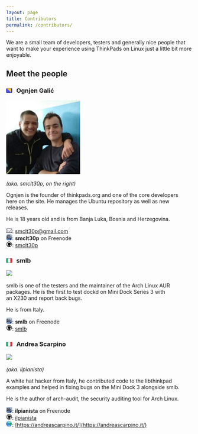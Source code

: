```yaml
---
layout: page
title: Contributors
permalink: /contributors/
---
```


We are a small team of developers, testers and generally nice people that want to make your experience using ThinkPads on Linux just a little bit more enjoyable. 

## Meet the people

### <img title="Bosnia and Herzegovina" src="/assets/img/bosnia.png"/> &nbsp; Ognjen Galić

![me](/assets/img/me.jpg) 

*(aka. smclt30p, on the right)*    

Ognjen is the founder of thinkpads.org and one of the core developers     
here on the site. He manages the Ubuntu repository as well as new releases. 

He is 18 years old and is from Banja Luka, Bosnia and Herzegovina.
 
![email](/assets/img/mail.png): <smclt30p@gmail.com>     
![irc](/assets/img/irc.png): __smclt30p__ on Freenode     
![github](/assets/img/github_icon.png): [smclt30p](https://www.github.com/smclt30p)    

### <img title="Italy" src="/assets/img/italy.png"/> &nbsp; smlb   

<img style="width: 200px" src="https://i.imgur.com/vX4B9PY.png/">

smlb is one of the testers and the maintainer of the Arch Linux AUR    
packages. He is the first to test dockd on Mini Dock Series 3 with    
an X230 and report back bugs.    

He is from Italy.

![irc](/assets/img/irc.png): __smlb__ on Freenode      
![github](/assets/img/github_icon.png): [smlb](https://www.github.com/smlb)

### <img title="Italy" src="/assets/img/italy.png"/> &nbsp; Andrea Scarpino  

<img style="width: 200px" src="http://andreascarpino.it/images/andreascarpino.jpg">   

*(aka. ilpianista)*

A white hat hacker from Italy, he contributed code to the libthinkpad    
examples and helped in fixing bugs on the Mini Dock 3 alongside smlb.    

He is the author of arch-audit, the security auditing tool for Arch Linux.    

![irc](/assets/img/irc.png): __ilpianista__ on Freenode      
![github](/assets/img/github_icon.png): [ilpianista](https://www.github.com/ilpianista)     
![web](/assets/img/web.png): [https://andreascarpino.it/](https://andreascarpino.it/)     
